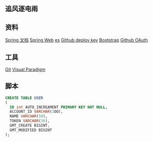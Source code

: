 ## 追风逐电雨

## 资料
[Spring 文档](https://spring.io/guides)
[Spring Web](https://spring.io/guides/gs/serving-web-content/)
[es](https://elasticsearch.cn/explore)
[Github deploy key](https://developer.github.com/v3/guides/managing-deploy-keys/#deploy-keys)
[Bootstrap](https://v3.bootcss.com/getting-started)
[Github OAuth](https://developer.github.com/apps/building-oauth-apps/creating-an-oauth-app/)

## 工具
[Git](https://git-scm.com/download)
[Visual Paradigm](https://www.visual-paradigm.com)

## 脚本
```sql
CREATE TABLE USER
(
  ID int AUTO_INCREAMENT PRIMARY KEY NOT NULL,
  ACCOUNT_ID VARCHAR(1OO),
  NAME VARCHAR(50),
  TOKEN VARCHAR(36),
  GMT_CREATE BIGINT,
  GMT_MODIFIED BIGINT
);

```